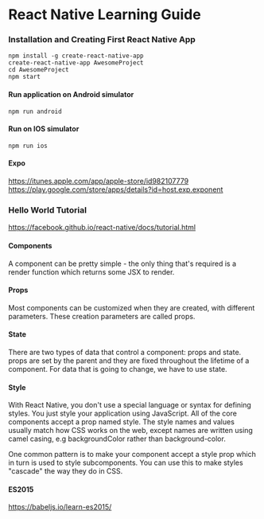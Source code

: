 # React Native Learning Guide

### Installation and Creating First React Native App

    npm install -g create-react-native-app
    create-react-native-app AwesomeProject
    cd AwesomeProject
    npm start


#### Run application on Android simulator

    npm run android

#### Run on IOS simulator

    npm run ios

#### Expo
https://itunes.apple.com/app/apple-store/id982107779
https://play.google.com/store/apps/details?id=host.exp.exponent

### Hello World Tutorial

https://facebook.github.io/react-native/docs/tutorial.html

#### Components

A component can be pretty simple - the only thing that's 
required is a render function which returns some JSX to render.

#### Props

Most components can be customized when they are created, 
with different parameters. These creation parameters are 
called props.


#### State

There are two types of data that control a component: 
props and state. props are set by the parent and they are 
fixed throughout the lifetime of a component. For data that
is going to change, we have to use state.


#### Style

With React Native, you don't use a special language or syntax
for defining styles. You just style your application using
JavaScript. All of the core components accept a prop named
style. The style names and values usually match how CSS works
on the web, except names are written using camel casing, e.g
backgroundColor rather than background-color.

One common pattern is to make your component accept a style 
prop which in turn is used to style subcomponents. You can use
this to make styles "cascade" the way they do in CSS.



#### ES2015

https://babeljs.io/learn-es2015/
